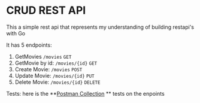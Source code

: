 # CRUD REST API

This a simple rest api that represents my understanding of building restapi's with Go

It has 5 endpoints:
1. GetMovies `/movies` `GET`
2. GetMovie by id: `/movies/{id}` `GET`
3. Create Movie: `/movies` `POST`
4. Update Movie: `/movies/{id}` `PUT`
5. Delete Movie: `/movies/{id}` `DELETE`

Tests: here is the **[Postman Collection](./Go%20Movies.postman_collection.json) ** tests on the enpoints